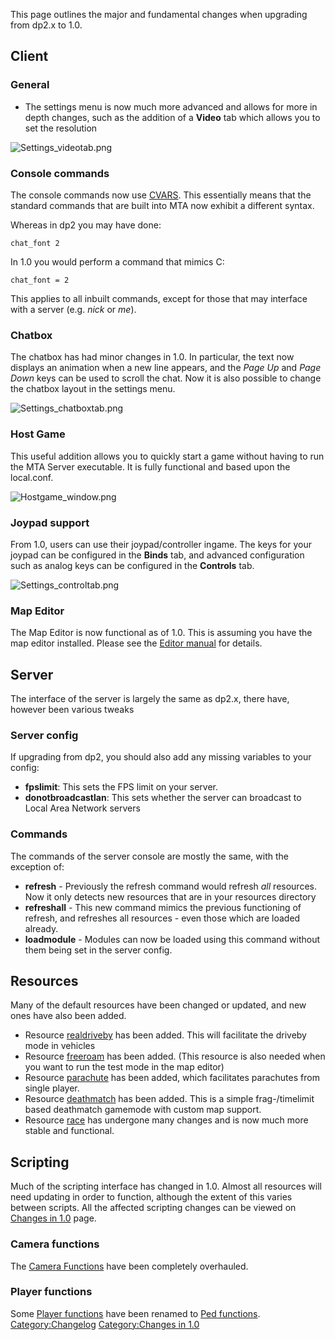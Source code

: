 This page outlines the major and fundamental changes when upgrading from dp2.x to 1.0.

Client
------

### General

-   The settings menu is now much more advanced and allows for more in depth changes, such as the addition of a **Video** tab which allows you to set the resolution

![Settings\_videotab.png](/images/settings_videotab.png)

### Console commands

The console commands now use [CVARS](/docs/console_commands_and_cvars.md "wikilink"). This essentially means that the standard commands that are built into MTA now exhibit a different syntax.

Whereas in dp2 you may have done:

`chat_font 2`

In 1.0 you would perform a command that mimics C:

`chat_font = 2`

This applies to all inbuilt commands, except for those that may interface with a server (e.g. *nick* or *me*).

### Chatbox

The chatbox has had minor changes in 1.0. In particular, the text now displays an animation when a new line appears, and the *Page Up* and *Page Down* keys can be used to scroll the chat. Now it is also possible to change the chatbox layout in the settings menu.

![Settings\_chatboxtab.png](/images/settings_chatboxtab.png)

### Host Game

This useful addition allows you to quickly start a game without having to run the MTA Server executable. It is fully functional and based upon the local.conf.

![Hostgame\_window.png](/images/hostgame_window.png)

### Joypad support

From 1.0, users can use their joypad/controller ingame. The keys for your joypad can be configured in the **Binds** tab, and advanced configuration such as analog keys can be configured in the **Controls** tab.

![Settings\_controltab.png](/images/settings_controltab.png)

### Map Editor

The Map Editor is now functional as of 1.0. This is assuming you have the map editor installed. Please see the [Editor manual](/docs/editor.md "wikilink") for details.

Server
------

The interface of the server is largely the same as dp2.x, there have, however been various tweaks

### Server config

If upgrading from dp2, you should also add any missing variables to your config:

-   **fpslimit**: This sets the FPS limit on your server.
-   **donotbroadcastlan**: This sets whether the server can broadcast to Local Area Network servers

### Commands

The commands of the server console are mostly the same, with the exception of:

-   **refresh** - Previously the refresh command would refresh *all* resources. Now it only detects new resources that are in your resources directory
-   **refreshall** - This new command mimics the previous functioning of refresh, and refreshes all resources - even those which are loaded already.
-   **loadmodule** - Modules can now be loaded using this command without them being set in the server config.

Resources
---------

Many of the default resources have been changed or updated, and new ones have also been added.

-   Resource [realdriveby](http://community.mtasa.com/index.html?p=resources&s=details&id=57) has been added. This will facilitate the driveby mode in vehicles
-   Resource [freeroam](http://community.mtasa.com/index.html?p=resources&s=details&id=43) has been added. (This resource is also needed when you want to run the test mode in the map editor)
-   Resource [parachute](http://code.google.com/p/multitheftauto-resources/source/browse/#svn/trunk/required/parachute) has been added, which facilitates parachutes from single player.
-   Resource [deathmatch](http://multitheftauto-resources.googlecode.com/svn/trunk/optional/deathmatch) has been added. This is a simple frag-/timelimit based deathmatch gamemode with custom map support.
-   Resource [race](http://multitheftauto-resources.googlecode.com/svn/trunk/optional/race/) has undergone many changes and is now much more stable and functional.

Scripting
---------

Much of the scripting interface has changed in 1.0. Almost all resources will need updating in order to function, although the extent of this varies between scripts. All the affected scripting changes can be viewed on [Changes in 1.0](/docs/-category-changes_in_1.0.md "wikilink") page.

### Camera functions

The [Camera Functions](/docs/server_scripting_functions#camera_functions.md "wikilink") have been completely overhauled.

### Player functions

Some [Player functions](/docs/server_scripting_functions#player_functions.md "wikilink") have been renamed to [Ped functions](/docs/server_scripting_functions#ped_functions.md "wikilink"). [Category:Changelog](/docs/category-changelog.md "wikilink") [Category:Changes in 1.0](/docs/category-changes_in_1.0.md "wikilink")
